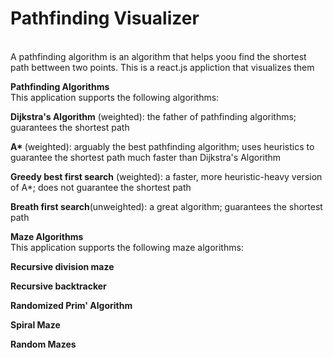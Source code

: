 <h1>Pathfinding Visualizer</h1>
<br/>
A pathfinding algorithm is an algorithm that helps yoou find the shortest path bettween two points. This is a react.js appliction that visualizes them

<b>Pathfinding Algorithms</b>
<br/>
This application supports the following algorithms:
<br/>

<b>Dijkstra's Algorithm</b> (weighted): the father of pathfinding algorithms; guarantees the shortest path

<b>A* </b> (weighted): arguably the best pathfinding algorithm; uses heuristics to guarantee the shortest path much faster than Dijkstra's Algorithm

<b>Greedy best first search</b> (weighted): a faster, more heuristic-heavy version of A*; does not guarantee the shortest path

<b>Breath first search</b>(unweighted): a great algorithm; guarantees the shortest path

<b>Maze Algorithms</b>
<br/>
This application supports the following maze algorithms:
<br/>

<b>Recursive division maze</b> 

<b>Recursive backtracker </b>

<b>Randomized Prim' Algorithm</b>

<b>Spiral Maze</b>

<b>Random Mazes</b>


